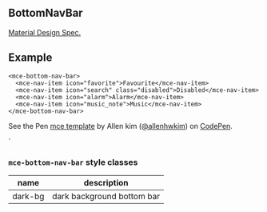 <a name="BottomNavBar"></a>

## BottomNavBar
[Material Design Spec.](https://material.io/guidelines/components/bottom-navigation.html#bottom-navigation-specs)

## Example
```
<mce-bottom-nav-bar>
  <mce-nav-item icon="favorite">Favourite</mce-nav-item>
  <mce-nav-item icon="search" class="disabled">Disabled</mce-nav-item>
  <mce-nav-item icon="alarm">Alarm</mce-nav-item>
  <mce-nav-item icon="music_note">Music</mce-nav-item>
</mce-bottom-nav-bar>
```   

<p data-height="300" data-theme-id="32189" data-slug-hash="aEVowx" data-default-tab="result" data-user="allenhwkim" data-embed-version="2" data-pen-title="mce template" class="codepen">See the Pen <a href="https://codepen.io/allenhwkim/pen/PEJKKo/">mce template</a> by Allen kim (<a href="https://codepen.io/allenhwkim">@allenhwkim</a>) on <a href="https://codepen.io">CodePen</a>.</p>
<script async src="https://production-assets.codepen.io/assets/embed/ei.js"></script>`

### `mce-bottom-nav-bar` style classes
 |name|description|
 |---|---|
 |dark-bg| dark background bottom bar

